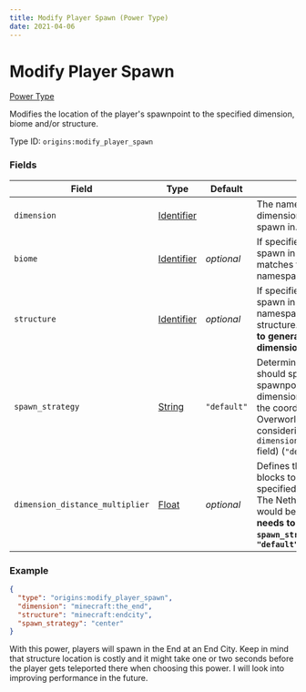 ```yaml
---
title: Modify Player Spawn (Power Type)
date: 2021-04-06
---
```


# Modify Player Spawn

[Power Type](../power_types.md)

Modifies the location of the player's spawnpoint to the specified dimension, biome and/or structure.

Type ID: `origins:modify_player_spawn`

### Fields

Field  | Type | Default | Description
-------|------|---------|-------------
`dimension` | [Identifier](../data_types/identifier.md) | | The namespace and ID of the dimension the player should spawn in.
`biome` | [Identifier](../data_types/identifier.md) | _optional_ | If specified, the player will only spawn in the biome that matches the specified namespace and ID.
`structure` | [Identifier](../data_types/identifier.md) | _optional_ | If specified, the player will only spawn in the specified namespace and ID of the structure. **The structure needs to generate in the specified dimension.**
`spawn_strategy` | [String](../data_types/string.md) | `"default"` | Determines whether the player should spawn near the world spawnpoint (0, 0) of the dimension (`"center"`) or near the coordinates of the Overworld spawnpoint (whilst considering the value of the `dimension_distance_multiplier` field) (`"default"`).
`dimension_distance_multiplier` | [Float](../data_types/float.md) | _optional_ | Defines the ratio of Overworld blocks to blocks in the specified dimension. e.g: for The Nether dimension, this would be set to `0.125`. **This needs to be set when `spawn_strategy` is set to `"default"`**

### Example

```json
{
  "type": "origins:modify_player_spawn",
  "dimension": "minecraft:the_end",
  "structure": "minecraft:endcity",
  "spawn_strategy": "center"
}
```
With this power, players will spawn in the End at an End City. Keep in mind that structure location is costly and it might take one or two seconds before the player gets teleported there when choosing this power. I will look into improving performance in the future.
